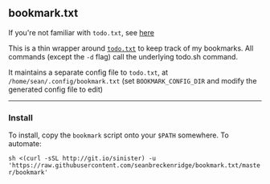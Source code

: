 ## bookmark.txt

If you're not familiar with `todo.txt`, see [here](https://github.com/todotxt/todo.txt#todotxt-format)

This is a thin wrapper around [`todo.txt`](https://github.com/todotxt/todo.txt-cli) to keep track of my bookmarks. All commands (except the `-d` flag) call the underlying todo.sh command.

It maintains a separate config file to `todo.txt`, at `/home/sean/.config/bookmark.txt` (set `BOOKMARK_CONFIG_DIR` and modify the generated config file to edit)

---

### Install

To install, copy the `bookmark` script onto your `$PATH` somewhere. To automate:

`sh <(curl -sSL http://git.io/sinister) -u 'https://raw.githubusercontent.com/seanbreckenridge/bookmark.txt/master/bookmark'`
